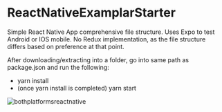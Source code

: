 # ReactNativeExamplarStarter
Simple React Native App comprehensive file structure. Uses Expo to test Android or IOS mobile. No Redux implementation, as the file structure differs based on preference at that point.

After downloading/extracting into a folder, go into same path as package.json and run the following:
- yarn install
- (once yarn install is completed) yarn start 

![bothplatformsreactnative](https://user-images.githubusercontent.com/34944774/36071311-7ce9eb94-0eda-11e8-9303-81e0199d169a.png)
